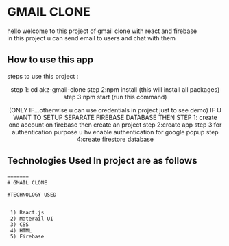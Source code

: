 # GMAIL CLONE

hello welcome to this project of gmail clone with react and firebase
<br/>
in this project u can send email to users and chat with them <br/>


## How to use this app

steps to use this project : <br/>

<div align="center">
step 1: cd akz-gmail-clone
step 2:npm install  (this will install all packages)
step 3:npm start (run this command)

(ONLY IF...otherwise u can use credentials in project just to see demo)
  IF U WANT TO SETUP SEPARATE FIREBASE DATABASE THEN
  STEP 1: create one account on firebase then create an project
  step 2:create app
  step 3:for authentication purpose u hv enable authentication for google popup
  step 4:create firestore database
</div>

## Technologies Used In project are as follows

```
=======
# GMAIL CLONE

#TECHNOLOGY USED


 1) React.js
 2) Materail UI
 3) CSS
 4) HTML
 5) Firebase
